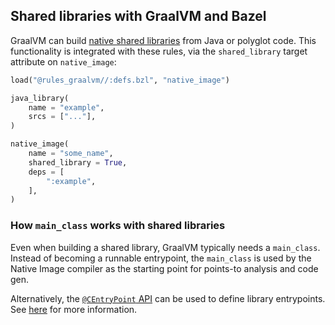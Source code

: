 ## Shared libraries with GraalVM and Bazel

GraalVM can build [native shared libraries][1] from Java or polyglot code. This functionality is integrated with these
rules, via the `shared_library` target attribute on `native_image`:

```python
load("@rules_graalvm//:defs.bzl", "native_image")
```

```python
java_library(
    name = "example",
    srcs = ["..."],
)

native_image(
    name = "some_name",
    shared_library = True,
    deps = [
        ":example",
    ],
)
```

### How `main_class` works with shared libraries

Even when building a shared library, GraalVM typically needs a `main_class`. Instead of becoming a runnable entrypoint,
the `main_class` is used by the Native Image compiler as the starting point for points-to analysis and code gen.

Alternatively, the [`@CEntryPoint` API][2] can be used to define library entrypoints. See [here][3] for more information.

[1]: https://www.graalvm.org/latest/reference-manual/native-image/guides/build-native-shared-library/
[2]: https://www.graalvm.org/sdk/javadoc/org/graalvm/nativeimage/c/function/CEntryPoint.html
[3]: https://www.graalvm.org/latest/reference-manual/native-image/guides/build-native-shared-library/
